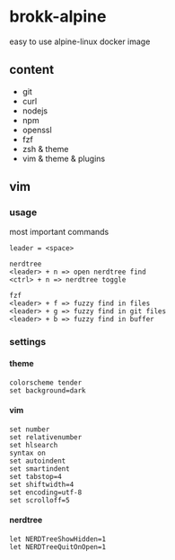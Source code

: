 # brokk-alpine
easy to use alpine-linux docker image

## content
- git
- curl
- nodejs
- npm
- openssl
- fzf
- zsh & theme
- vim & theme & plugins

## vim
### usage
most important commands
```
leader = <space>

nerdtree
<leader> + n => open nerdtree find
<ctrl> + n => nerdtree toggle

fzf
<leader> + f => fuzzy find in files
<leader> + g => fuzzy find in git files
<leader> + b => fuzzy find in buffer
```

### settings

#### theme
```
colorscheme tender
set background=dark
```

#### vim
```
set number
set relativenumber
set hlsearch
syntax on
set autoindent
set smartindent
set tabstop=4
set shiftwidth=4
set encoding=utf-8
set scrolloff=5
```

#### nerdtree
```
let NERDTreeShowHidden=1
let NERDTreeQuitOnOpen=1
```

